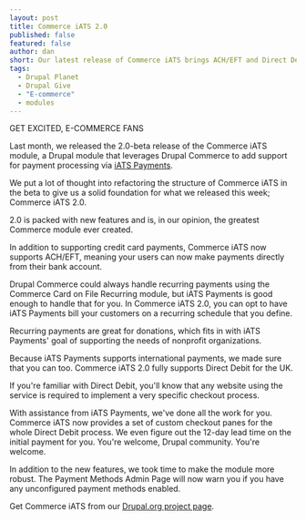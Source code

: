 ```yaml
---
layout: post
title: Commerce iATS 2.0
published: false
featured: false
author: dan
short: Our latest release of Commerce iATS brings ACH/EFT and Direct Debit payments.
tags: 
  - Drupal Planet
  - Drupal Give
  - "E-commerce"
  - modules
---
```


GET EXCITED, E-COMMERCE FANS

Last month, we released the 2.0-beta release of the Commerce iATS module, a Drupal module that leverages Drupal Commerce to add support for payment processing via [iATS Payments](http://home.iatspayments.com/).

We put a lot of thought into refactoring the structure of Commerce iATS in the beta to give us a solid foundation for what we released this week; Commerce iATS 2.0.

2.0 is packed with new features and is, in our opinion, the greatest Commerce module ever created.

In addition to supporting credit card payments, Commerce iATS now supports ACH/EFT, meaning your users can now make payments directly from their bank account.

Drupal Commerce could always handle recurring payments using the Commerce Card on File Recurring module, but iATS Payments is good enough to handle that for you. In Commerce iATS 2.0, you can opt to have iATS Payments bill your customers on a recurring schedule that you define.

Recurring payments are great for donations, which fits in with iATS Payments' goal of supporting the needs of nonprofit organizations.

Because iATS Payments supports international payments, we made sure that you can too. Commerce iATS 2.0 fully supports Direct Debit for the UK.

If you're familiar with Direct Debit, you'll know that any website using the service is required to implement a very specific checkout process.

With assistance from iATS Payments, we've done all the work for you. Commerce iATS now provides a set of custom checkout panes for the whole Direct Debit process. We even figure out the 12-day lead time on the initial payment for you. You're welcome, Drupal community. You're welcome.

In addition to the new features, we took time to make the module more robust. The Payment Methods Admin Page will now warn you if you have any unconfigured payment methods enabled.

Get Commerce iATS from our [Drupal.org project page](https://drupal.org/project/commerce_iats).